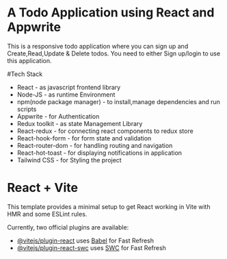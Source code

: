 # A Todo Application using React and Appwrite
This is a responsive todo application where you can sign up and Create,Read,Update & Delete todos.
You need to either Sign up/login to use this application.

#Tech Stack
- React - as javascript frontend library
- Node-JS - as runtime Environment
- npm(node package manager) - to install,manage dependencies and run scripts
- Appwrite - for Authentication
- Redux toolkit - as state Management Library
- React-redux - for connecting react components to redux store
- React-hook-form - for form state and validation
- React-router-dom - for handling routing and navigation
- React-hot-toast - for displaying notifications in application
- Tailwind CSS - for Styling the project



# React + Vite

This template provides a minimal setup to get React working in Vite with HMR and some ESLint rules.

Currently, two official plugins are available:

- [@vitejs/plugin-react](https://github.com/vitejs/vite-plugin-react/blob/main/packages/plugin-react/README.md) uses [Babel](https://babeljs.io/) for Fast Refresh
- [@vitejs/plugin-react-swc](https://github.com/vitejs/vite-plugin-react-swc) uses [SWC](https://swc.rs/) for Fast Refresh
